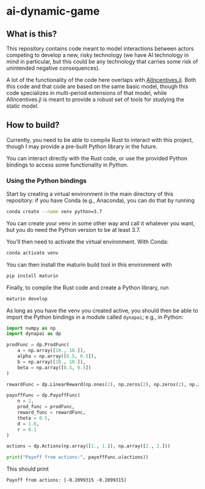 # ai-dynamic-game

## What is this?

This repository contains code meant to model interactions between actors competing to develop a new, risky technology (we have AI technology in mind in particular, but this could be any technology that carries some risk of unintended negative consequences).

A lot of the functionality of the code here overlaps with [AIIncentives.jl](https://github.com/quevivasbien/AIIncentives.jl/). Both this code and that code are based on the same basic model, though this code specializes in multi-period extensions of that model, while AIIncentives.jl is meant to provide a robust set of tools for studying the static model.

## How to build?

Currently, you need to be able to compile Rust to interact with this project, though I may provide a pre-built Python library in the future.

You can interact directly with the Rust code, or use the provided Python bindings to access some functionality in Python.

### Using the Python bindings

Start by creating a virtual environment in the main directory of this repository: if you have Conda (e.g., Anaconda), you can do that by running
```bash
conda create --name venv python=3.7
```
You can create your venv in some other way and call it whatever you want, but you do need the Python version to be at least 3.7.

You'll then need to activate the virtual environment. With Conda:
```bash
conda activate venv
```

You can then install the maturin build tool in this environment with
```bash
pip install maturin
```

Finally, to compile the Rust code and create a Python library, run
```bash
maturin develop
```

As long as you have the venv you created active, you should then be able to import the Python bindings in a module called `dynapai`; e.g., in Python:
```python
import numpy as np
import dynapai as dp

prodFunc = dp.ProdFunc(
    a = np.array([10., 10.]),
    alpha = np.array([0.5, 0.5]),
    b = np.array([10., 10.]),
    beta = np.array([0.5, 0.5])
)

rewardFunc = dp.LinearReward(np.ones(2), np.zeros(2), np.zeros(2), np.zeros(2))

payoffFunc = dp.PayoffFunc(
    n = 2,
    prod_func = prodFunc,
    reward_func = rewardFunc,
    theta = 0.5,
    d = 1.0,
    r = 0.1
)

actions = dp.Actions(np.array([1., 1.]), np.array([2., 2.]))

print("Payoff from actions:", payoffFunc.u(actions))
```

This should print
```
Payoff from actions: [-0.2099315 -0.2099315]
```
